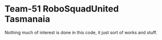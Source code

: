 Team-51 RoboSquadUnited Tasmanaia
=====================================================================
Nothing much of interest is done in this code, it just sort of works and stuff.